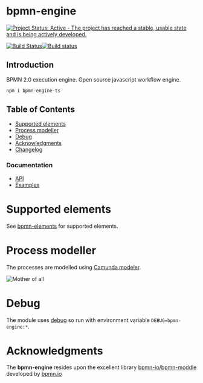 bpmn-engine
===========

[![Project Status: Active - The project has reached a stable, usable state and is being actively developed.](http://www.repostatus.org/badges/latest/active.svg)](http://www.repostatus.org/#active)

[![Build Status](https://travis-ci.org/paed01/bpmn-engine.svg)](https://travis-ci.org/paed01/bpmn-engine)[![Build status](https://ci.appveyor.com/api/projects/status/670n39fivq1g3nu5?svg=true)](https://ci.appveyor.com/project/paed01/bpmn-engine)

## Introduction
BPMN 2.0 execution engine. Open source javascript workflow engine.

```bash
npm i bpmn-engine-ts
```

## Table of Contents
- [Supported elements](#supported-elements)
- [Process modeller](#process-modeller)
- [Debug](#debug)
- [Acknowledgments](#acknowledgments)
- [Changelog](/Changelog.md)

### Documentation
- [API](/docs/API.md)
- [Examples](/docs/Examples.md)

# Supported elements

See [bpmn-elements](https://github.com/paed01/bpmn-elements) for supported elements.

# Process modeller

The processes are modelled using [Camunda modeler](https://camunda.org/bpmn/tool/).

![Mother of all](https://raw.github.com/paed01/bpmn-engine/master/images/mother-of-all.png)

# Debug

The module uses [debug](github.com/visionmedia/debug) so run with environment variable `DEBUG=bpmn-engine:*`.

# Acknowledgments

The **bpmn-engine** resides upon the excellent library [bpmn-io/bpmn-moddle](https://github.com/bpmn-io/bpmn-moddle) developed by [bpmn.io](http://bpmn.io/)
